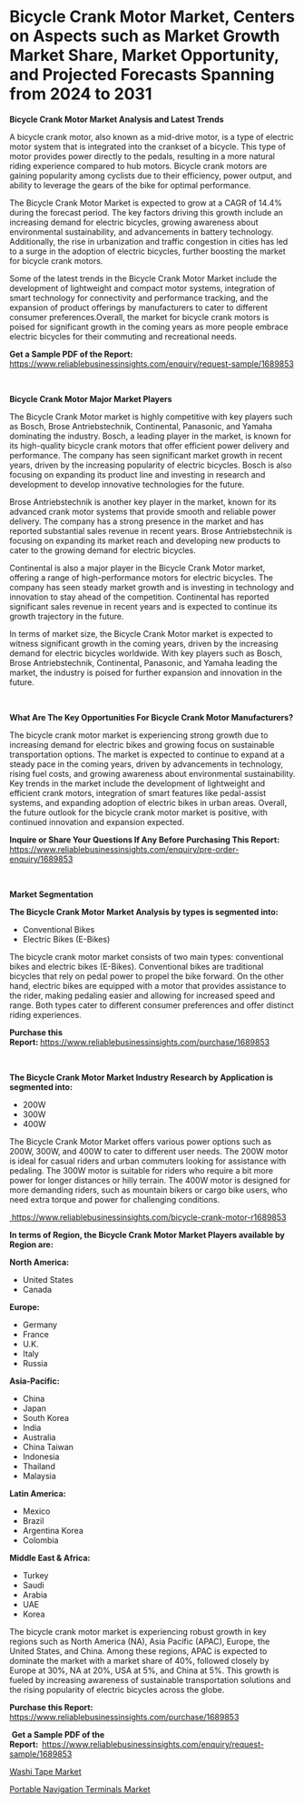 <p><h1>Bicycle Crank Motor Market, Centers on Aspects such as Market Growth Market Share, Market Opportunity, and Projected Forecasts Spanning from 2024 to 2031</h1></p><p><strong>Bicycle Crank Motor Market Analysis and Latest Trends</strong></p>
<p><p>A bicycle crank motor, also known as a mid-drive motor, is a type of electric motor system that is integrated into the crankset of a bicycle. This type of motor provides power directly to the pedals, resulting in a more natural riding experience compared to hub motors. Bicycle crank motors are gaining popularity among cyclists due to their efficiency, power output, and ability to leverage the gears of the bike for optimal performance.</p><p>The Bicycle Crank Motor Market is expected to grow at a CAGR of 14.4% during the forecast period. The key factors driving this growth include an increasing demand for electric bicycles, growing awareness about environmental sustainability, and advancements in battery technology. Additionally, the rise in urbanization and traffic congestion in cities has led to a surge in the adoption of electric bicycles, further boosting the market for bicycle crank motors.</p><p>Some of the latest trends in the Bicycle Crank Motor Market include the development of lightweight and compact motor systems, integration of smart technology for connectivity and performance tracking, and the expansion of product offerings by manufacturers to cater to different consumer preferences.Overall, the market for bicycle crank motors is poised for significant growth in the coming years as more people embrace electric bicycles for their commuting and recreational needs.</p></p>
<p><strong>Get a Sample PDF of the Report:&nbsp;</strong> <a href="https://www.reliablebusinessinsights.com/enquiry/request-sample/1689853">https://www.reliablebusinessinsights.com/enquiry/request-sample/1689853</a></p>
<p>&nbsp;</p>
<p><strong>Bicycle Crank Motor Major Market Players</strong></p>
<p><p>The Bicycle Crank Motor market is highly competitive with key players such as Bosch, Brose Antriebstechnik, Continental, Panasonic, and Yamaha dominating the industry. Bosch, a leading player in the market, is known for its high-quality bicycle crank motors that offer efficient power delivery and performance. The company has seen significant market growth in recent years, driven by the increasing popularity of electric bicycles. Bosch is also focusing on expanding its product line and investing in research and development to develop innovative technologies for the future.</p><p>Brose Antriebstechnik is another key player in the market, known for its advanced crank motor systems that provide smooth and reliable power delivery. The company has a strong presence in the market and has reported substantial sales revenue in recent years. Brose Antriebstechnik is focusing on expanding its market reach and developing new products to cater to the growing demand for electric bicycles.</p><p>Continental is also a major player in the Bicycle Crank Motor market, offering a range of high-performance motors for electric bicycles. The company has seen steady market growth and is investing in technology and innovation to stay ahead of the competition. Continental has reported significant sales revenue in recent years and is expected to continue its growth trajectory in the future.</p><p>In terms of market size, the Bicycle Crank Motor market is expected to witness significant growth in the coming years, driven by the increasing demand for electric bicycles worldwide. With key players such as Bosch, Brose Antriebstechnik, Continental, Panasonic, and Yamaha leading the market, the industry is poised for further expansion and innovation in the future.</p></p>
<p>&nbsp;</p>
<p><strong>What Are The Key Opportunities For Bicycle Crank Motor Manufacturers?</strong></p>
<p><p>The bicycle crank motor market is experiencing strong growth due to increasing demand for electric bikes and growing focus on sustainable transportation options. The market is expected to continue to expand at a steady pace in the coming years, driven by advancements in technology, rising fuel costs, and growing awareness about environmental sustainability. Key trends in the market include the development of lightweight and efficient crank motors, integration of smart features like pedal-assist systems, and expanding adoption of electric bikes in urban areas. Overall, the future outlook for the bicycle crank motor market is positive, with continued innovation and expansion expected.</p></p>
<p><strong>Inquire or Share Your Questions If Any Before Purchasing This Report:</strong> <a href="https://www.reliablebusinessinsights.com/enquiry/pre-order-enquiry/1689853">https://www.reliablebusinessinsights.com/enquiry/pre-order-enquiry/1689853</a></p>
<p>&nbsp;</p>
<p><strong>Market Segmentation</strong></p>
<p><strong>The Bicycle Crank Motor Market Analysis by types is segmented into:</strong></p>
<p><ul><li>Conventional Bikes</li><li>Electric Bikes (E-Bikes)</li></ul></p>
<p><p>The bicycle crank motor market consists of two main types: conventional bikes and electric bikes (E-Bikes). Conventional bikes are traditional bicycles that rely on pedal power to propel the bike forward. On the other hand, electric bikes are equipped with a motor that provides assistance to the rider, making pedaling easier and allowing for increased speed and range. Both types cater to different consumer preferences and offer distinct riding experiences.</p></p>
<p><strong>Purchase this Report:&nbsp;</strong><a href="https://www.reliablebusinessinsights.com/purchase/1689853">https://www.reliablebusinessinsights.com/purchase/1689853</a></p>
<p>&nbsp;</p>
<p><strong>The Bicycle Crank Motor Market Industry Research by Application is segmented into:</strong></p>
<p><ul><li>200W</li><li>300W</li><li>400W</li></ul></p>
<p><p>The Bicycle Crank Motor Market offers various power options such as 200W, 300W, and 400W to cater to different user needs. The 200W motor is ideal for casual riders and urban commuters looking for assistance with pedaling. The 300W motor is suitable for riders who require a bit more power for longer distances or hilly terrain. The 400W motor is designed for more demanding riders, such as mountain bikers or cargo bike users, who need extra torque and power for challenging conditions.</p></p>
<p><a href="https://www.reliablebusinessinsights.com/bicycle-crank-motor-r1689853">&nbsp;https://www.reliablebusinessinsights.com/bicycle-crank-motor-r1689853</a></p>
<p><strong>In terms of Region, the Bicycle Crank Motor Market Players available by Region are:</strong></p>
<p>
    <p> <strong> North America: </strong>
        <ul>
            <li>United States</li>
            <li>Canada</li>
        </ul>
        </p> 
    <p> <strong> Europe: </strong>
        <ul>
            <li>Germany</li>
            <li>France</li>
            <li>U.K.</li>
            <li>Italy</li>
            <li>Russia</li>
        </ul>
        </p> 
    <p> <strong> Asia-Pacific: </strong>
        <ul>
            <li>China</li>
            <li>Japan</li>
            <li>South Korea</li>
            <li>India</li>
            <li>Australia</li>
            <li>China Taiwan</li>
            <li>Indonesia</li>
            <li>Thailand</li>
            <li>Malaysia</li>
        </ul>
        </p> 
    <p> <strong> Latin America: </strong>
        <ul>
            <li>Mexico</li>
            <li>Brazil</li>
            <li>Argentina Korea</li>
            <li>Colombia</li>
        </ul>
        </p> 
    <p> <strong> Middle East & Africa: </strong>
        <ul>
            <li>Turkey</li>
            <li>Saudi</li>
            <li>Arabia</li>
            <li>UAE</li>
            <li>Korea</li>
        </ul>
    </p>
    </p>
<p><p>The bicycle crank motor market is experiencing robust growth in key regions such as North America (NA), Asia Pacific (APAC), Europe, the United States, and China. Among these regions, APAC is expected to dominate the market with a market share of 40%, followed closely by Europe at 30%, NA at 20%, USA at 5%, and China at 5%. This growth is fueled by increasing awareness of sustainable transportation solutions and the rising popularity of electric bicycles across the globe.</p></p>
<p><strong>Purchase this Report: </strong><a href="https://www.reliablebusinessinsights.com/purchase/1689853">https://www.reliablebusinessinsights.com/purchase/1689853</a></p>
<p>&nbsp;<strong>Get a Sample PDF of the Report:&nbsp;&nbsp;</strong><a href="https://www.reliablebusinessinsights.com/enquiry/request-sample/1689853">https://www.reliablebusinessinsights.com/enquiry/request-sample/1689853</a></p>
<p><strong></strong></p>
<p><p><a href="https://view.publitas.com/reportprime-1/washi-tape-market-growth-outlook-from-2024-to-2031-and-it-is-projecting-at-4-50-cagr-with-markets-trends-analysis-by-application-regional-outlook-and-revenue/">Washi Tape Market</a></p><p><a href="https://github.com/ruddyyedelwadw/Market-Research-Report-List-2/blob/main/portable-navigation-terminals-market.md">Portable Navigation Terminals Market</a></p></p>